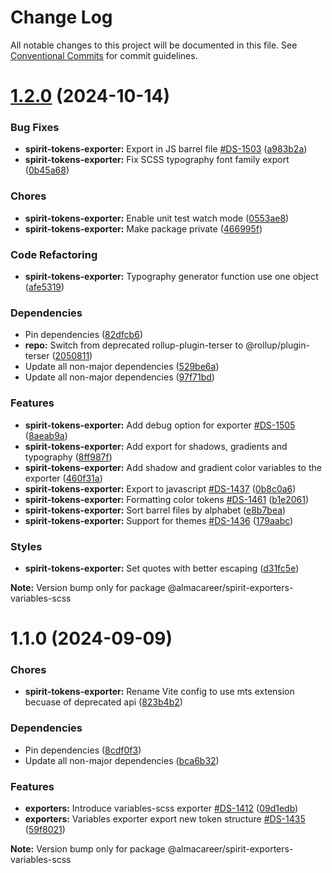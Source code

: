 # Change Log

All notable changes to this project will be documented in this file.
See [Conventional Commits](https://conventionalcommits.org) for commit guidelines.

<a name="1.2.0"></a>

# [1.2.0](https://github.com/lmc-eu/spirit-design-system/compare/@almacareer/spirit-exporters-variables-scss@1.1.0...@almacareer/spirit-exporters-variables-scss@1.2.0) (2024-10-14)

### Bug Fixes

- **spirit-tokens-exporter:** Export in JS barrel file [#DS-1503](https://github.com/lmc-eu/spirit-design-system/issues/DS-1503) ([a983b2a](https://github.com/lmc-eu/spirit-design-system/commit/a983b2a))
- **spirit-tokens-exporter:** Fix SCSS typography font family export ([0b45a68](https://github.com/lmc-eu/spirit-design-system/commit/0b45a68))

### Chores

- **spirit-tokens-exporter:** Enable unit test watch mode ([0553ae8](https://github.com/lmc-eu/spirit-design-system/commit/0553ae8))
- **spirit-tokens-exporter:** Make package private ([466995f](https://github.com/lmc-eu/spirit-design-system/commit/466995f))

### Code Refactoring

- **spirit-tokens-exporter:** Typography generator function use one object ([afe5319](https://github.com/lmc-eu/spirit-design-system/commit/afe5319))

### Dependencies

- Pin dependencies ([82dfcb6](https://github.com/lmc-eu/spirit-design-system/commit/82dfcb6))
- **repo:** Switch from deprecated rollup-plugin-terser to @rollup/plugin-terser ([2050811](https://github.com/lmc-eu/spirit-design-system/commit/2050811))
- Update all non-major dependencies ([529be6a](https://github.com/lmc-eu/spirit-design-system/commit/529be6a))
- Update all non-major dependencies ([97f71bd](https://github.com/lmc-eu/spirit-design-system/commit/97f71bd))

### Features

- **spirit-tokens-exporter:** Add debug option for exporter [#DS-1505](https://github.com/lmc-eu/spirit-design-system/issues/DS-1505) ([8aeab9a](https://github.com/lmc-eu/spirit-design-system/commit/8aeab9a))
- **spirit-tokens-exporter:** Add export for shadows, gradients and typography ([8ff987f](https://github.com/lmc-eu/spirit-design-system/commit/8ff987f))
- **spirit-tokens-exporter:** Add shadow and gradient color variables to the exporter ([460f31a](https://github.com/lmc-eu/spirit-design-system/commit/460f31a))
- **spirit-tokens-exporter:** Export to javascript [#DS-1437](https://github.com/lmc-eu/spirit-design-system/issues/DS-1437) ([0b8c0a6](https://github.com/lmc-eu/spirit-design-system/commit/0b8c0a6))
- **spirit-tokens-exporter:** Formatting color tokens [#DS-1461](https://github.com/lmc-eu/spirit-design-system/issues/DS-1461) ([b1e2061](https://github.com/lmc-eu/spirit-design-system/commit/b1e2061))
- **spirit-tokens-exporter:** Sort barrel files by alphabet ([e8b7bea](https://github.com/lmc-eu/spirit-design-system/commit/e8b7bea))
- **spirit-tokens-exporter:** Support for themes [#DS-1436](https://github.com/lmc-eu/spirit-design-system/issues/DS-1436) ([179aabc](https://github.com/lmc-eu/spirit-design-system/commit/179aabc))

### Styles

- **spirit-tokens-exporter:** Set quotes with better escaping ([d31fc5e](https://github.com/lmc-eu/spirit-design-system/commit/d31fc5e))

**Note:** Version bump only for package @almacareer/spirit-exporters-variables-scss

<a name="1.1.0"></a>

# 1.1.0 (2024-09-09)

### Chores

- **spirit-tokens-exporter:** Rename Vite config to use mts extension becuase of deprecated api ([823b4b2](https://github.com/lmc-eu/spirit-design-system/commit/823b4b2))

### Dependencies

- Pin dependencies ([8cdf0f3](https://github.com/lmc-eu/spirit-design-system/commit/8cdf0f3))
- Update all non-major dependencies ([bca6b32](https://github.com/lmc-eu/spirit-design-system/commit/bca6b32))

### Features

- **exporters:** Introduce variables-scss exporter [#DS-1412](https://github.com/lmc-eu/spirit-design-system/issues/DS-1412) ([09d1edb](https://github.com/lmc-eu/spirit-design-system/commit/09d1edb))
- **exporters:** Variables exporter export new token structure [#DS-1435](https://github.com/lmc-eu/spirit-design-system/issues/DS-1435) ([59f8021](https://github.com/lmc-eu/spirit-design-system/commit/59f8021))

**Note:** Version bump only for package @almacareer/spirit-exporters-variables-scss
